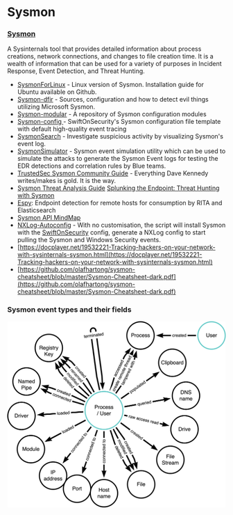 # Sysmon

### [Sysmon](https://docs.microsoft.com/en-us/sysinternals/downloads/sysmon)&#x20;

A Sysinternals tool that provides detailed information about process creations, network connections, and changes to file creation time. It is a wealth of information that can be used for a variety of purposes in Incident Response, Event Detection, and Threat Hunting.

* [SysmonForLinux](https://github.com/Sysinternals/SysmonForLinux) - Linux version of Sysmon. Installation guide for Ubuntu available on Github.
* [Sysmon-dfir](https://github.com/MHaggis/sysmon-dfir) - Sources, configuration and how to detect evil things utilizing Microsoft Sysmon.
* [Sysmon-modular](https://github.com/olafhartong/sysmon-modular) - A repository of Sysmon configuration modules&#x20;
* [Sysmon-config ](https://github.com/SwiftOnSecurity/sysmon-config)- SwiftOnSecurity's Sysmon configuration file template with default high-quality event tracing&#x20;
* [SysmonSearch](https://github.com/JPCERTCC/SysmonSearch) -  Investigate suspicious activity by visualizing Sysmon's event log.
* [SysmonSimulator](https://github.com/ScarredMonk/SysmonSimulator) - Sysmon event simulation utility which can be used to simulate the attacks to generate the Sysmon Event logs for testing the EDR detections and correlation rules by Blue teams.
* [TrustedSec Sysmon Community Guide](https://www.trustedsec.com/tools/trustedsec-sysmon-community-guide/) - Everything Dave Kennedy writes/makes is gold. It is the way.
* [Sysmon Threat Analysis Guide](https://www.varonis.com/blog/sysmon-threat-detection-guide/) [Splunking the Endpoint: Threat Hunting with Sysmon](https://haggis-m.medium.com/splunking-the-endpoint-threat-hunting-with-sysmon-9dd956e3e1bd)
* [Espy](https://github.com/activecm/espy/): Endpoint detection for remote hosts for consumption by RITA and Elasticsearch&#x20;
* [Sysmon API MindMap](https://raw.githubusercontent.com/OTRF/API-To-Event/master/images/API-to-Sysmon.svg)
* [NXLog-Autoconfig](https://github.com/SMAPPER/NXLog-AutoConfig) - With no customisation, the script will install Sysmon with the [SwiftOnSecurity](https://github.com/SwiftOnSecurity/sysmon-config) config, generate a NXLog config to start pulling the Sysmon and Windows Security events.
* [https://docplayer.net/19532221-Tracking-hackers-on-your-network-with-sysinternals-sysmon.html](https://docplayer.net/19532221-Tracking-hackers-on-your-network-with-sysinternals-sysmon.html)
* [https://github.com/olafhartong/sysmon-cheatsheet/blob/master/Sysmon-Cheatsheet-dark.pdf](https://github.com/olafhartong/sysmon-cheatsheet/blob/master/Sysmon-Cheatsheet-dark.pdf)

### Sysmon event types and their fields

![](<../../.gitbook/assets/image (24).png>)
